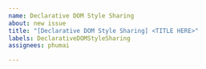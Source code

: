 ```yaml
---
name: Declarative DOM Style Sharing
about: new issue
title: "[Declarative DOM Style Sharing] <TITLE HERE>"
labels: DeclarativeDOMStyleSharing
assignees: phumai

---
```





